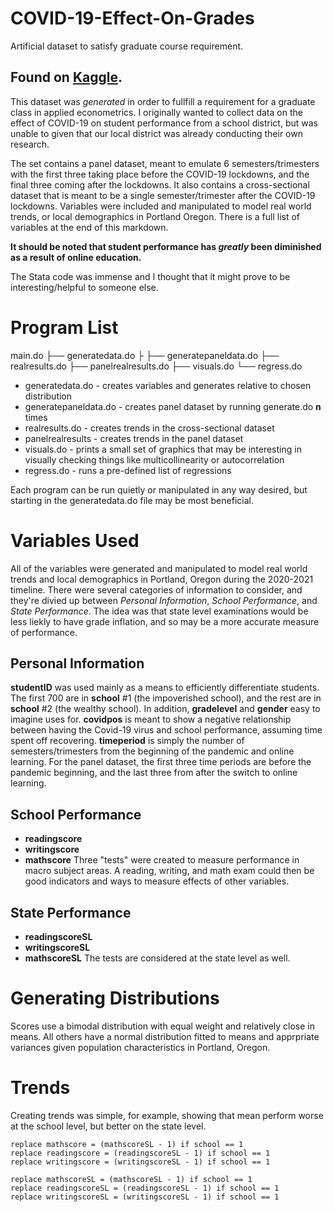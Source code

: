 # COVID-19-Effect-On-Grades
Artificial dataset to satisfy graduate course requirement. 

Found on [Kaggle](https://www.kaggle.com/dylanbollard/covid19-effect-on-grades-constructed-dataset).
---

This dataset was *generated* in order to fullfill a requirement for a graduate class in applied econometrics. I originally wanted to collect data on the effect of COVID-19 on student performance from a school district, but was unable to given that our local district was already conducting their own research. 

The set contains a panel dataset, meant to emulate 6 semesters/trimesters with the first three taking place before the COVID-19 lockdowns, and the final three coming after the lockdowns. It also contains a cross-sectional dataset that is meant to be a single semester/trimester after the COVID-19 lockdowns. Variables were included and manipulated to model real world trends, or local demographics in Portland Oregon. There is a full list of variables at the end of this markdown.

**It should be noted that student performance has *greatly* been diminished as a result of online education.**

The Stata code was immense and I thought that it might prove to be interesting/helpful to someone else. 

# Program List
main.do
├── generatedata.do
├
├── generatepaneldata.do
├── realresults.do
├── panelrealresults.do
├── visuals.do
└── regress.do

+ generatedata.do - creates variables and generates relative to chosen distribution
+ generatepaneldata.do - creates panel dataset by running generate.do **n** times
+ realresults.do - creates trends in the cross-sectional dataset
+ panelrealresults - creates trends in the panel dataset
+ visuals.do - prints a small set of graphics that may be interesting in visually checking things like multicollinearity or autocorrelation
+ regress.do - runs a pre-defined list of regressions

Each program can be run quietly or manipulated in any way desired, but starting in the generatedata.do file may be most beneficial. 

# Variables Used
All of the variables were generated and manipulated to model real world trends and local demographics in Portland, Oregon during the 2020-2021 timeline. There were several categories of information to consider, and they're divied up between *Personal Information*, *School Performance*, and *State Performance*. The idea was that state level examinations would be less liekly to have grade inflation, and so may be a more accurate measure of performance. 

## Personal Information
**studentID** was used mainly as a means to efficiently differentiate students. The first 700 are in **school** #1 (the impoverished school), and the rest are in **school** #2 (the wealthy school). In addition, **gradelevel** and **gender** easy to imagine uses for. **covidpos** is meant to show a negative relationship between having the Covid-19 virus and school performance, assuming time spent off recovering. **timeperiod** is simply the number of semesters/trimesters from the beginning of the pandemic and online learning. For the panel dataset, the first three time periods are before the pandemic beginning, and the last three from after the switch to online learning. 

## School Performance
+ **readingscore**
+ **writingscore**
+ **mathscore**
Three "tests" were created to measure performance in macro subject areas. A reading, writing, and math exam could then be good indicators and ways to measure effects of other variables. 

## State Performance
+ **readingscoreSL**
+ **writingscoreSL**
+ **mathscoreSL**
The tests are considered at the state level as well. 

# Generating Distributions 
Scores use a bimodal distribution with equal weight and relatively close in means. All others have a normal distribution fitted to means and apprpriate variances given population characteristics in Portland, Oregon. 

# Trends
Creating trends was simple, for example, showing that mean perform worse at the school level, but better on the state level. 
~~~
replace mathscore = (mathscoreSL - 1) if school == 1
replace readingscore = (readingscoreSL - 1) if school == 1
replace writingscore = (writingscoreSL - 1) if school == 1

replace mathscoreSL = (mathscoreSL - 1) if school == 1
replace readingscoreSL = (readingscoreSL - 1) if school == 1
replace writingscoreSL = (writingscoreSL - 1) if school == 1
~~~